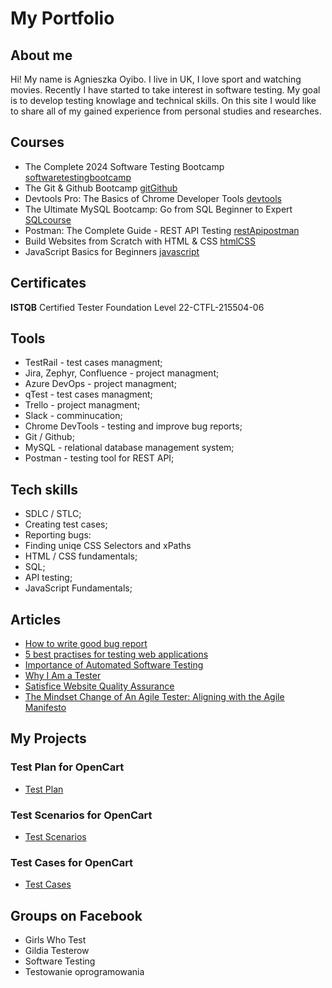 # My Portfolio
## About me 

Hi! My name is Agnieszka Oyibo. I live in UK, I love sport and watching movies. Recently I have started to take interest in software testing. My goal is to develop testing knowlage and technical skills. On this site I would like to share all of my gained experience from personal studies and researches.

## Courses
* The Complete 2024 Software Testing Bootcamp [softwaretestingbootcamp](https://www.udemy.com/course/testerbootcamp/)
* The Git & Github Bootcamp [gitGithub](https://www.udemy.com/course/git-and-github-bootcamp/)
* Devtools Pro: The Basics of Chrome Developer Tools [devtools](https://www.udemy.com/course/master-google-chrome-developer-tools/)
* The Ultimate MySQL Bootcamp: Go from SQL Beginner to Expert
[SQLcourse](https://www.udemy.com/course/the-ultimate-mysql-bootcamp-go-from-sql-beginner-to-expert/)
* Postman: The Complete Guide - REST API Testing [restApipostman](https://www.udemy.com/course/postman-the-complete-guide/)
* Build Websites from Scratch with HTML & CSS [htmlCSS](https://www.udemy.com/course/build-website-scratch/)
* JavaScript Basics for Beginners [javascript](https://www.udemy.com/course/javascript-basics-for-beginners/?kw=javascript+for+be&src=sac)

## Certificates
**ISTQB** Certified Tester Foundation Level 22-CTFL-215504-06


## Tools
* TestRail - test cases managment;
* Jira, Zephyr, Confluence - project managment;
* Azure DevOps - project managment;
* qTest - test cases managment;
* Trello - project managment;
* Slack - comminucation;
* Chrome DevTools - testing and improve bug reports;
* Git / Github;
* MySQL - relational database management system;
* Postman - testing tool for REST API;

## Tech skills
* SDLC / STLC;
* Creating test cases;
* Reporting bugs:
* Finding uniqe CSS Selectors and xPaths
* HTML / CSS fundamentals;
* SQL;
* API testing;
* JavaScript Fundamentals;

## Articles
* [How to write good bug report](https://orangesoft.co/blog/how-to-write-a-bug-report)
* [5 best practises for testing web applications](https://www.globalapptesting.com/blog/best-practices-for-testing-web-applications)
* [Importance of Automated Software Testing](https://www.softwaretestingnews.co.uk/importance-of-automated-software-testing/)
* [Why I Am a Tester](https://www.satisfice.com/blog/archives/40351)
* [Satisfice Website Quality Assurance](https://www.satisfice.com/blog/archives/6060)
* [The Mindset Change of An Agile Tester: Aligning with the Agile Manifesto](https://www.softwaretestinghelp.com/agile-tester-with-agile-manifesto/)

## My Projects
### Test Plan for OpenCart
* [Test Plan](https://1drv.ms/w/s!AmNsh0vQc7hagYQ-EdHoxGXgu3eoFg?e=gny5QL)
### Test Scenarios for OpenCart

* [Test Scenarios](https://1drv.ms/x/s!AmNsh0vQc7hagYQoKobTQzutw95utw?e=aCMev0)

### Test Cases for OpenCart
* [Test Cases](https://1drv.ms/x/s!AmNsh0vQc7hagYQsw6TC7iT0sI0Ywg?e=gCcrX6)

## Groups on Facebook
* Girls Who Test
* Gildia Testerow 
* Software Testing
* Testowanie oprogramowania
